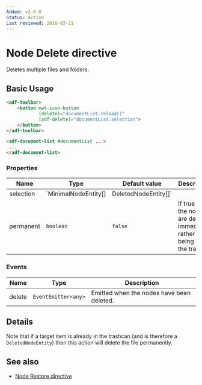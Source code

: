 ```yaml
---
Added: v2.0.0
Status: Active
Last reviewed: 2018-03-21
---
```


# Node Delete directive

Deletes multiple files and folders.

## Basic Usage

```html
<adf-toolbar>
    <button mat-icon-button
            (delete)="documentList.reload()"
            [adf-delete]="documentList.selection">
    </button>
</adf-toolbar>

<adf-document-list #documentList ...>
 ...
</adf-document-list>
```

### Properties

| Name | Type | Default value | Description |
| ---- | ---- | ------------- | ----------- |
| selection | `MinimalNodeEntity[] | DeletedNodeEntity[]` |  | Array of nodes to delete.  |
| permanent | `boolean` | `false` | If true then the nodes are deleted immediately rather than being put in the trash. |

### Events

| Name | Type | Description |
| ---- | ---- | ----------- |
| delete | `EventEmitter<any>` | Emitted when the nodes have been deleted.  |

## Details

Note that if a target item is already in the trashcan (and is therefore a `DeletedNodeEntity`) then
this action will delete the file permanently.

## See also

-   [Node Restore directive](node-restore.directive.md)
